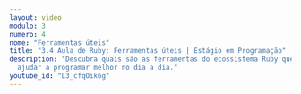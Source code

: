 ```yaml
---
layout: video
modulo: 3
numero: 4
nome: "Ferramentas úteis"
title: "3.4 Aula de Ruby: Ferramentas úteis | Estágio em Programação"
description: "Descubra quais são as ferramentas do ecossistema Ruby que podem te
  ajudar a programar melhor no dia a dia."
youtube_id: "L3_cfqOik6g"
---
```


